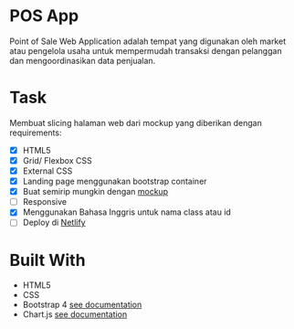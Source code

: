 # POS App
Point of Sale Web Application adalah tempat yang digunakan oleh market atau pengelola usaha untuk mempermudah transaksi dengan pelanggan dan mengoordinasikan data penjualan.

# Task
Membuat slicing halaman web dari mockup yang diberikan dengan requirements:
- [x] HTML5
- [x] Grid/ Flexbox CSS
- [x] External CSS
- [x] Landing page menggunakan bootstrap container
- [x] Buat semirip mungkin dengan [mockup](https://www.figma.com/file/WfZqGAdTtiBgBfbS9zk7sQ/POS-App?node-id=0%3A1)
- [ ] Responsive
- [x] Menggunakan Bahasa Inggris untuk nama class atau id
- [ ] Deploy di [Netlify](https://www.netlify.com/) 

# Built With
- HTML5
- CSS
- Bootstrap 4 [see documentation](https://getbootstrap.com/)
- Chart.js [see documentation](https://www.chartjs.org/)
